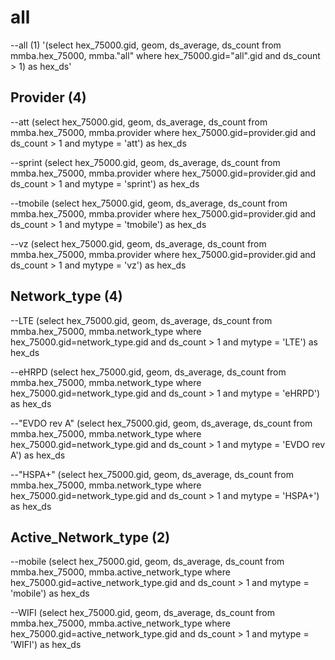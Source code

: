 all
===
--all (1)
'(select  hex_75000.gid, geom, ds_average, ds_count from mmba.hex_75000, mmba.\"all\" where hex_75000.gid=\"all\".gid and ds_count > 1) as hex_ds'


Provider (4)
--------
--att
(select  hex_75000.gid, geom, ds_average, ds_count from mmba.hex_75000, mmba.provider where hex_75000.gid=provider.gid and ds_count > 1 and mytype = 'att') as hex_ds

--sprint
(select  hex_75000.gid, geom, ds_average, ds_count from mmba.hex_75000, mmba.provider where hex_75000.gid=provider.gid and ds_count > 1 and mytype = 'sprint') as hex_ds

--tmobile
(select  hex_75000.gid, geom, ds_average, ds_count from mmba.hex_75000, mmba.provider where hex_75000.gid=provider.gid and ds_count > 1 and mytype = 'tmobile') as hex_ds

--vz
(select  hex_75000.gid, geom, ds_average, ds_count from mmba.hex_75000, mmba.provider where hex_75000.gid=provider.gid and ds_count > 1 and mytype = 'vz') as hex_ds


Network_type (4)
------------
--LTE
(select  hex_75000.gid, geom, ds_average, ds_count from mmba.hex_75000, mmba.network_type where hex_75000.gid=network_type.gid and ds_count > 1 and mytype = 'LTE') as hex_ds

--eHRPD
(select  hex_75000.gid, geom, ds_average, ds_count from mmba.hex_75000, mmba.network_type where hex_75000.gid=network_type.gid and ds_count > 1 and mytype = 'eHRPD') as hex_ds

--"EVDO rev A"
(select  hex_75000.gid, geom, ds_average, ds_count from mmba.hex_75000, mmba.network_type where hex_75000.gid=network_type.gid and ds_count > 1 and mytype = 'EVDO rev A') as hex_ds

--"HSPA+"
(select  hex_75000.gid, geom, ds_average, ds_count from mmba.hex_75000, mmba.network_type where hex_75000.gid=network_type.gid and ds_count > 1 and mytype = 'HSPA+') as hex_ds


Active_Network_type (2)
------------
--mobile
(select  hex_75000.gid, geom, ds_average, ds_count from mmba.hex_75000, mmba.active_network_type where hex_75000.gid=active_network_type.gid and ds_count > 1 and mytype = 'mobile') as hex_ds

--WIFI
(select  hex_75000.gid, geom, ds_average, ds_count from mmba.hex_75000, mmba.active_network_type where hex_75000.gid=active_network_type.gid and ds_count > 1 and mytype = 'WIFI') as hex_ds
